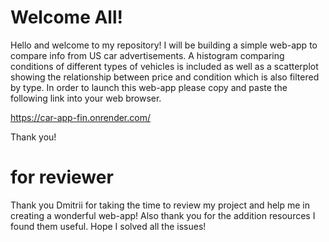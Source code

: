 # Welcome All!

Hello and welcome to my repository! I will be building a simple web-app to compare info from US car advertisements. A histogram comparing conditions of different types of vehicles is included as well as a scatterplot showing the relationship between price and condition which is also filtered by type. 
In order to launch this web-app please copy and paste the following link into your web browser.

https://car-app-fin.onrender.com/

Thank you!


# for reviewer
Thank you Dmitrii for taking the time to review my project and help me in creating a wonderful web-app! Also thank you for the addition resources I found them useful. Hope I solved all the issues!

